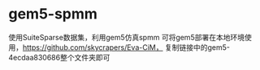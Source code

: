# gem5-spmm
使用SuiteSparse数据集，利用gem5仿真spmm 可将gem5部署在本地环境使用，https://github.com/skycrapers/Eva-CiM，  复制链接中的gem5-4ecdaa830686整个文件夹即可
